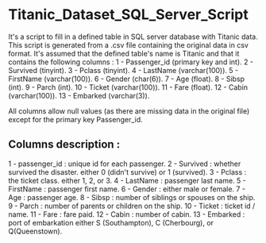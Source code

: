 # Titanic_Dataset_SQL_Server_Script
It's a script to fill in a defined table in SQL server database with Titanic data. This script is generated from a .csv file containing the original data in csv format. It's assumed that the defined table's name is Titanic and that it contains the following columns : 
1 - Passenger_id (primary key and int). 2 - Survived (tinyint). 3 - Pclass (tinyint). 4 - LastName (varchar(100)). 
5 - FirstName (varchar(100)). 6 - Gender (char(6)). 7 - Age (float). 8 - Sibsp (int). 9 - Parch (int). 10 - Ticket (varchar(100)). 
11 - Fare (float). 12 - Cabin (varchar(100)). 13 - Embarked (varchar(3)).

All columns allow null values (as there are missing data in the original file) except for the primary key Passenger_id.

Columns description :
--------------------
1 - passenger_id : unique id for each passenger.
2 - Survived : whether survived the disaster. either 0 (didn't survive) or 1 (survived).
3 - Pclass : the ticket class. either 1, 2, or 3.
4 - LastName : passenger last name.
5 - FirstName : passenger first name.
6 - Gender : either male or female.
7 - Age : passenger age.
8 - Sibsp : number of siblings or spouses on the ship.
9 - Parch : number of parents or children on the ship.
10 - Ticket : ticket id / name.
11 - Fare : fare paid.
12 - Cabin : number of cabin.
13 - Embarked : port of embarkation either S (Southampton), C (Cherbourg), or Q(Queenstown).
